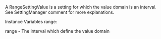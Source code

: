A RangeSettingValue is a setting for which the value domain is an interval.  See SettingManager comment for more explanations.

Instance Variables
	range:		<Interval>

range
	- The interval which define the value domain
